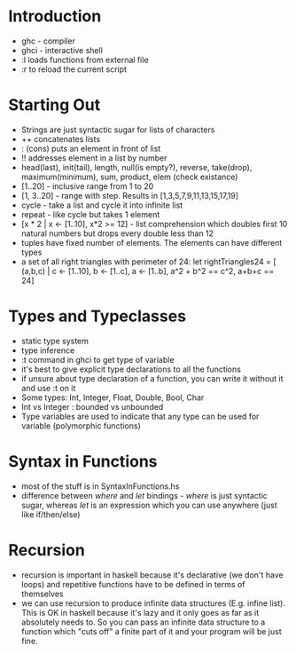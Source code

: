 Introduction
============
- ghc - compiler
- ghci - interactive shell
- :l <scriptname> loads functions from external file
- :r to reload the current script

Starting Out
============
- Strings are just syntactic sugar for lists of characters
- ++ concatenates lists
- : (cons) puts an element in front of list
- !! addresses element in a list by number
- head(last), init(tail), length, null(is empty?), reverse, take(drop), maximum(minimum), sum, product, elem (check existance)
- [1..20] - inclusive range from 1 to 20
- [1, 3..20] - range with step. Results in [1,3,5,7,9,11,13,15,17,19]
- cycle - take a list and cycle it into infinite list
- repeat - like cycle but takes 1 element
- [x * 2 | x <- [1..10], x*2 >= 12] - list comprehension which doubles first 10 natural numbers but drops every double less than 12
- tuples have fixed number of elements. The elements can have different types
- a set of all right triangles with perimeter of 24:
  let rightTriangles24 = [ (a,b,c) | c <- [1..10], b <- [1..c], a <- [1..b], a^2 + b^2 == c^2, a+b+c == 24]

Types and Typeclasses
=====================
- static type system
- type inference
- :t command in ghci to get type of variable
- it's best to give explicit type declarations to all the functions
- if unsure about type declaration of a function, you can write it without it and use :t on it
- Some types: Int, Integer, Float, Double, Bool, Char
- Int vs Integer : bounded vs unbounded
- Type variables are used to indicate that any type can be used for variable (polymorphic functions)

Syntax in Functions
===================
- most of the stuff is in SyntaxInFunctions.hs
- difference between *where* and *let* bindings - *where* is just syntactic sugar, whereas *let* is an expression which you can use anywhere (just like if/then/else)


Recursion
=========
- recursion is important in haskell because it's declarative (we don't have loops) and repetitive functions have to be defined in terms of themselves
- we can use recursion to produce infinite data structures (E.g. infine list). This is OK in haskell because it's lazy and it only goes as far as it absolutely needs to. So you can pass an infinite data structure to a function which "cuts off" a finite part of it and your program will be just fine.
